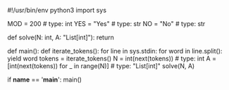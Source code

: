 #!/usr/bin/env python3
import sys

MOD = 200  # type: int
YES = "Yes"  # type: str
NO = "No"  # type: str


def solve(N: int, A: "List[int]"):
    return


def main():
    def iterate_tokens():
        for line in sys.stdin:
            for word in line.split():
                yield word
    tokens = iterate_tokens()
    N = int(next(tokens))  # type: int
    A = [int(next(tokens)) for _ in range(N)]  # type: "List[int]"
    solve(N, A)

if __name__ == '__main__':
    main()
